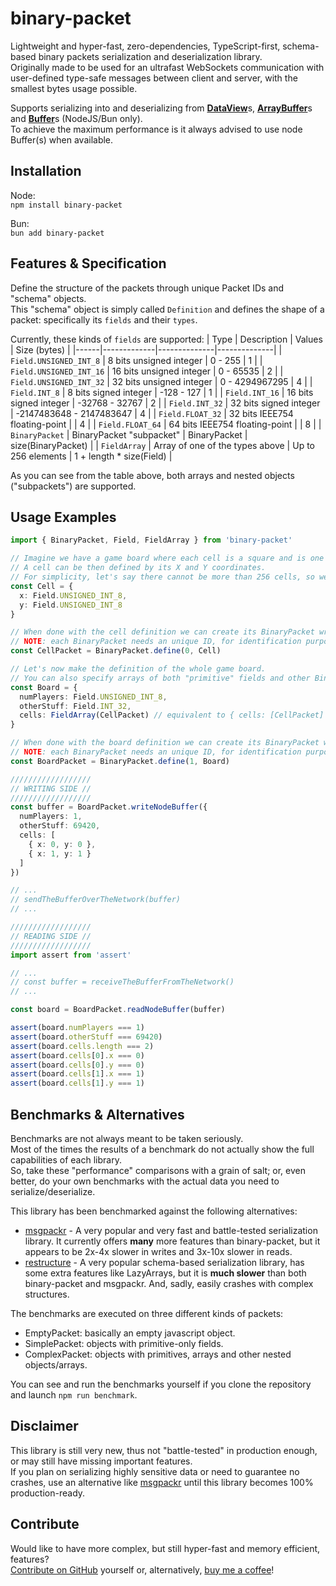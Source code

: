 # binary-packet

Lightweight and hyper-fast, zero-dependencies, TypeScript-first, schema-based binary packets serialization and deserialization library. \
Originally made to be used for an ultrafast WebSockets communication with user-defined type-safe messages between client and server, with the smallest bytes usage possible.

Supports serializing into and deserializing from [**DataView**](https://developer.mozilla.org/en-US/docs/Web/JavaScript/Reference/Global_Objects/DataView)s, [**ArrayBuffer**](https://developer.mozilla.org/en-US/docs/Web/JavaScript/Reference/Global_Objects/ArrayBuffer)s and [**Buffer**](https://nodejs.org/api/buffer.html#buffer)s (NodeJS/Bun only). \
To achieve the maximum performance is it always advised to use node Buffer(s) when available.

## Installation

Node: \
`npm install binary-packet`

Bun: \
`bun add binary-packet`

## Features & Specification

Define the structure of the packets through unique Packet IDs and "schema" objects. \
This "schema" object is simply called `Definition` and defines the shape of a packet: specifically its `fields` and their `types`.

Currently, these kinds of `fields` are supported:
| Type | Description | Values | Size (bytes) |
|------|-------------|--------------|--------------|
| `Field.UNSIGNED_INT_8` | 8 bits unsigned integer | 0 - 255 | 1 |
| `Field.UNSIGNED_INT_16` | 16 bits unsigned integer | 0 - 65535 | 2 |
| `Field.UNSIGNED_INT_32` | 32 bits unsigned integer | 0 - 4294967295 | 4 |
| `Field.INT_8` | 8 bits signed integer | -128 - 127 | 1 |
| `Field.INT_16` | 16 bits signed integer | -32768 - 32767 | 2 |
| `Field.INT_32` | 32 bits signed integer | -2147483648 - 2147483647 | 4 |
| `Field.FLOAT_32` | 32 bits IEEE754 floating-point | | 4 |
| `Field.FLOAT_64` | 64 bits IEEE754 floating-point | | 8 |
| `BinaryPacket` | BinaryPacket "subpacket" | BinaryPacket | size(BinaryPacket) |
| `FieldArray` | Array of one of the types above | Up to 256 elements | 1 + length \* size(Field) |

As you can see from the table above, both arrays and nested objects ("subpackets") are supported.

## Usage Examples

```typescript
import { BinaryPacket, Field, FieldArray } from 'binary-packet'

// Imagine we have a game board where each cell is a square and is one unit big.
// A cell can be then defined by its X and Y coordinates.
// For simplicity, let's say there cannot be more than 256 cells, so we can use 8 bits for each coordinate.
const Cell = {
  x: Field.UNSIGNED_INT_8,
  y: Field.UNSIGNED_INT_8
}

// When done with the cell definition we can create its BinaryPacket writer/reader.
// NOTE: each BinaryPacket needs an unique ID, for identification purposes and error checking.
const CellPacket = BinaryPacket.define(0, Cell)

// Let's now make the definition of the whole game board.
// You can also specify arrays of both "primitive" fields and other BinaryPackets.
const Board = {
  numPlayers: Field.UNSIGNED_INT_8,
  otherStuff: Field.INT_32,
  cells: FieldArray(CellPacket) // equivalent to { cells: [CellPacket] }
}

// When done with the board definition we can create its BinaryPacket writer/reader.
// NOTE: each BinaryPacket needs an unique ID, for identification purposes and error checking.
const BoardPacket = BinaryPacket.define(1, Board)

//////////////////
// WRITING SIDE //
//////////////////
const buffer = BoardPacket.writeNodeBuffer({
  numPlayers: 1,
  otherStuff: 69420,
  cells: [
    { x: 0, y: 0 },
    { x: 1, y: 1 }
  ]
})

// ...
// sendTheBufferOverTheNetwork(buffer)
// ...

//////////////////
// READING SIDE //
//////////////////
import assert from 'assert'

// ...
// const buffer = receiveTheBufferFromTheNetwork()
// ...

const board = BoardPacket.readNodeBuffer(buffer)

assert(board.numPlayers === 1)
assert(board.otherStuff === 69420)
assert(board.cells.length === 2)
assert(board.cells[0].x === 0)
assert(board.cells[0].y === 0)
assert(board.cells[1].x === 1)
assert(board.cells[1].y === 1)
```

## Benchmarks & Alternatives

Benchmarks are not always meant to be taken seriously. \
Most of the times the results of a benchmark do not actually show the full capabilities of each library. \
So, take these "performance" comparisons with a grain of salt; or, even better, do your own benchmarks with the actual data you need to serialize/deserialize.

This library has been benchmarked against the following alternatives:

- [msgpackr](https://www.npmjs.com/package/msgpackr) - A very popular and very fast and battle-tested serialization library. It currently offers **many** more features than binary-packet, but it appears to be 2x-4x slower in writes and 3x-10x slower in reads.
- [restructure](https://www.npmjs.com/package/restructure) - A very popular schema-based serialization library, has some extra features like LazyArrays, but it is **much slower** than both binary-packet and msgpackr. And, sadly, easily crashes with complex structures.

The benchmarks are executed on three different kinds of packets:

- EmptyPacket: basically an empty javascript object.
- SimplePacket: objects with primitive-only fields.
- ComplexPacket: objects with primitives, arrays and other nested objects/arrays.

You can see and run the benchmarks yourself if you clone the repository and launch `npm run benchmark`.

## Disclaimer

This library is still very new, thus not "battle-tested" in production enough, or may still have missing important features. \
If you plan on serializing highly sensitive data or need to guarantee no crashes, use an alternative like [msgpackr](https://www.npmjs.com/package/msgpackr) until this library becomes 100% production-ready.

## Contribute

Would like to have more complex, but still hyper-fast and memory efficient, features? \
[Contribute on GitHub](https://github.com/silence-cloud-com/binary-packet) yourself or, alternatively, [buy me a coffee](https://buymeacoffee.com/silence.cloud)!
